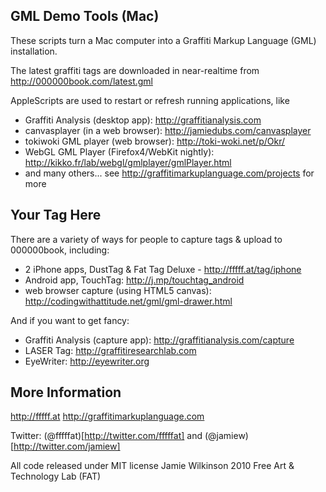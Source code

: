 GML Demo Tools (Mac)
-------------------

These scripts turn a Mac computer into a Graffiti Markup Language (GML) installation.

The latest graffiti tags are downloaded in near-realtime from http://000000book.com/latest.gml

AppleScripts are used to restart or refresh running applications, like

- Graffiti Analysis (desktop app): http://graffitianalysis.com
- canvasplayer (in a web browser): http://jamiedubs.com/canvasplayer
- tokiwoki GML player (web browser): http://toki-woki.net/p/Okr/
- WebGL GML Player (Firefox4/WebKit nightly): http://kikko.fr/lab/webgl/gmlplayer/gmlPlayer.html
- and many others... see http://graffitimarkuplanguage.com/projects for more


Your Tag Here
-------------

There are a variety of ways for people to capture tags & upload to 000000book, including:

- 2 iPhone apps, DustTag & Fat Tag Deluxe - http://fffff.at/tag/iphone
- Android app, TouchTag: http://j.mp/touchtag_android
- web browser capture (using HTML5 canvas): http://codingwithattitude.net/gml/gml-drawer.html

And if you want to get fancy:

- Graffiti Analysis (capture app): http://graffitianalysis.com/capture
- LASER Tag: http://graffitiresearchlab.com
- EyeWriter: http://eyewriter.org


More Information
----------------

http://fffff.at
http://graffitimarkuplanguage.com

Twitter: (@fffffat)[http://twitter.com/fffffat] and (@jamiew)[http://twitter.com/jamiew]

All code released under MIT license
Jamie Wilkinson 2010 
Free Art & Technology Lab (FAT)
